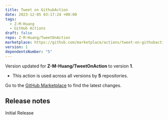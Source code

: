 ```yaml
---
title: Tweet on GithubAction
date: 2023-12-05 03:17:24 +00:00
tags:
  - Z-M-Huang
  - GitHub Actions
draft: false
repo: Z-M-Huang/TweetOnAction
marketplace: https://github.com/marketplace/actions/tweet-on-githubaction
version: 1
dependentsNumber: "5"
---
```



Version updated for **Z-M-Huang/TweetOnAction** to version **1**.
- This action is used across all versions by **5** repositories.

Go to the [GitHub Marketplace](https://github.com/marketplace/actions/tweet-on-githubaction) to find the latest changes.

## Release notes

Initial Release
